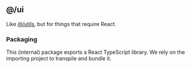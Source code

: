 ## @/ui

Like [@/utils](../utils/README.md), but for things that require React.

### Packaging

This (internal) package exports a React TypeScript library. We rely on the
importing project to transpile and bundle it.
